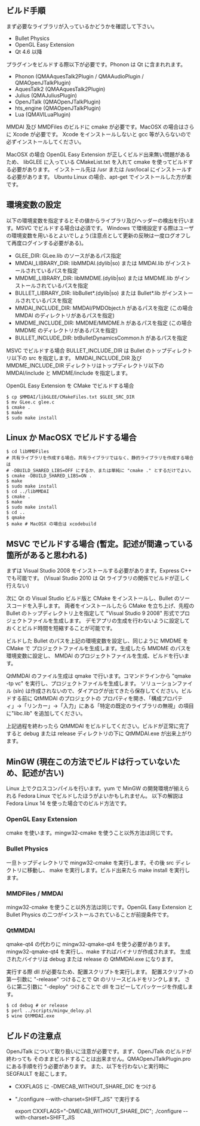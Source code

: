 ## ビルド手順

まず必要なライブラリが入っているかどうかを確認して下さい。

  - Bullet Physics
  - OpenGL Easy Extension
  - Qt 4.6 以降

プラグインをビルドする際以下が必要です。Phonon は Qt に含まれれます。

  - Phonon (QMAAquesTalk2Plugin / QMAAudioPlugin / QMAOpenJTalkPlugin)
  - AquesTalk2 (QMAAquesTalk2Plugin)
  - Julius (QMAJuliusPlugin)
  - OpenJTalk (QMAOpenJTalkPlugin)
  - hts_engine (QMAOpenJTalkPlugin)
  - Lua (QMAVILuaPlugin)

MMDAI 及び MMDFiles のビルドに cmake が必要です。MacOSX の場合はさらに Xcode が必要です。
Xcode をインストールしないと gcc 等が入らないので必ずインストールしてください。

MacOSX の場合 OpenGL Easy Extension が正しくビルド出来無い問題があるため、
libGLEE に入っている CMakeList.txt を入れて cmake を使ってビルドする必要があります。
インストール先は /usr または /usr/local にインストールする必要があります。
Ubuntu Linux の場合、apt-get でインストールした方が楽です。

## 環境変数の設定

以下の環境変数を指定するとその値からライブラリ及びヘッダーの検出を行います。MSVC でビルドする場合は必須です。
Windows で環境設定する際はユーザの環境変数を用いるとよいでしょう(注意点として更新の反映は一度ログオフして再度ログインする必要がある)。

  - GLEE_DIR: GLee.lib のソースがあるパス指定
  - MMDAI_LIBRARY_DIR: libMMDAI.(dylib|so) または MMDAI.lib がインストールされているパスを指定
  - MMDME_LIBRARY_DIR: libMMDME.(dylib|so) または MMDME.lib がインストールされているパスを指定
  - BULLET_LIBRARY_DIR: libBullet*.(dylib|so) または Bullet*.lib がインストールされているパスを指定
  - MMDAI_INCLUDE_DIR: MMDAI/PMDObject.h があるパスを指定 (この場合 MMDAI のディレクトリがあるパスを指定)
  - MMDME_INCLUDE_DIR: MMDME/MMDME.h があるパスを指定 (この場合 MMDME のディレクトリがあるパスを指定)
  - BULLET_INCLUDE_DIR: btBulletDynamicsCommon.h があるパスを指定

MSVC でビルドする場合 BULLET_INCLUDE_DIR は Bullet のトップディレクトリ以下の src を指定します。
MMDAI_INCLUDE_DIR 及び MMDME_INCLUDE_DIR ディレクトリはトップディレクトリ以下の MMDAI/include と
MMDME/include を指定します。

  OpenGL Easy Extension を CMake でビルドする場合

    $ cp $MMDAI/libGLEE/CMakeFiles.txt $GLEE_SRC_DIR
    $ mv GLee.c glee.c
    $ cmake .
    $ make
    $ sudo make install

## Linux か MacOSX でビルドする場合

    $ cd libMMDFiles
    # 共有ライブラリを作成する場合。共有ライブラリではなく、静的ライブラリを作成する場合は
    # -DBUILD_SHARED_LIBS=OFF にするか、または単純に "cmake ." とするだけでよい。
    $ cmake -DBUILD_SHARED_LIBS=ON .
    $ make 
    $ sudo make install
    $ cd ../libMMDAI
    $ cmake .
    $ make
    $ sudo make install
    $ cd ..
    $ qmake
    $ make # MacOSX の場合は xcodebuild

## MSVC でビルドする場合 (暫定。記述が間違っている箇所があると思われる)

まずは Visual Studio 2008 をインストールする必要があります。Express C++ でも可能です。
(Visual Studio 2010 は Qt ライブラリの関係でビルドが正しく行えない)

次に Qt の Visual Studio ビルド版と CMake をインストールし、Bullet のソースコードを入手します。
両者をインストールしたら CMake を立ち上げ、先程の Bullet のトップディレクトリ上を指定して
"Visual Studio 9 2008" 形式でプロジェクトファイルを生成します。
デモアプリの生成を行わないように設定しておくとビルド時間を短縮することが可能です。

ビルドした Bullet のパスを上記の環境変数を設定し、同じように MMDME を CMake で
プロジェクトファイルを生成します。生成したら MMDME のパスを環境変数に設定し、
MMDAI のプロジェクトファイルを生成、ビルドを行います。

QtMMDAI のファイル生成は qmake で行います。コマンドラインから "qmake -tp vc" を実行し、プロジェクトファイルを生成します。
ソリューションファイル (sln) は作成されないので、ダイアログが出てきたら保存してください。ビルドする前に QtMMDAI のプロジェクトの
プロパティを開き、「構成プロパティ」->「リンカー」->「入力」にある「特定の既定のライブラリの無視」の項目に"libc.lib" を追加してください。

上記過程を終わったら QtMMDAI をビルドしてください。ビルドが正常に完了すると debug または release ディレクトリの下に
QtMMDAI.exe が出来上がります。

## MinGW (現在この方法でビルドは行っていないため、記述が古い)

Linux 上でクロスコンパイルを行います。yum で MinGW の開発環境が揃えられる
Fedora Linux でビルドしたほうがよいかもしれません。
以下の解説は Fedora Linux 14 を使った場合でのビルド方法です。

### OpenGL Easy Extension

cmake を使います。mingw32-cmake を使うこと以外方法は同じです。

### Bullet Physics

一旦トップディレクトリで mingw32-cmake を実行します。その後 src ディレクトリに移動し、
make を実行します。ビルド出来たら make install を実行します。

### MMDFiles / MMDAI

mingw32-cmake を使うこと以外方法は同じです。OpenGL Easy Extension と
Bullet Physics の二つがインストールされていることが前提条件です。

### QtMMDAI

qmake-qt4 の代わりに mingw32-qmake-qt4 を使う必要があります。
mingw32-qmake-qt4 を実行し、make すればバイナリが作成されます。
生成されたバイナリは debug または release の QtMMDAI.exe になります。

実行する際 dll が必要なため、配置スクリプトを実行します。
配置スクリプトの第一引数に "-release" つけることで Qt のリリースビルドをリンクします。
さらに第二引数に "-deploy" つけることで dll をコピーしてパッケージを作成します。

    $ cd debug # or release
    $ perl ../scripts/mingw_deloy.pl
    $ wine QtMMDAI.exe

## ビルドの注意点

OpenJTalk について取り扱いに注意が必要です。まず、OpenJTalk のビルドが終わっても
そのままビルドすることは出来ません。QMAOpenJTalkPlugin.pro にある手順を行う必要があります。
また、以下を行わないと実行時に SEGFAULT を起こします。

  - CXXFLAGS に -DMECAB_WITHOUT_SHARE_DIC をつける
  - "./configure --with-charset=SHIFT_JIS" で実行する

    export CXXFLAGS="-DMECAB_WITHOUT_SHARE_DIC"; ./configure --with-charset=SHIFT_JIS

